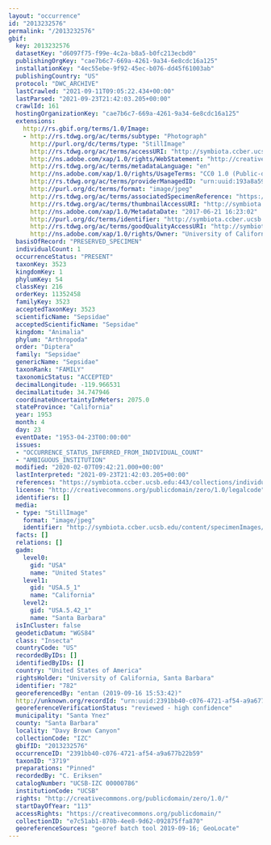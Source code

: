 ```yaml
---
layout: "occurrence"
id: "2013232576"
permalink: "/2013232576"
gbif:
  key: 2013232576
  datasetKey: "d6097f75-f99e-4c2a-b8a5-b0fc213ecbd0"
  publishingOrgKey: "cae7b6c7-669a-4261-9a34-6e8cdc16a125"
  installationKey: "4ec55ebe-9f92-45ec-b076-dd45f61003ab"
  publishingCountry: "US"
  protocol: "DWC_ARCHIVE"
  lastCrawled: "2021-09-11T09:05:22.434+00:00"
  lastParsed: "2021-09-23T21:42:03.205+00:00"
  crawlId: 161
  hostingOrganizationKey: "cae7b6c7-669a-4261-9a34-6e8cdc16a125"
  extensions:
    http://rs.gbif.org/terms/1.0/Image:
    - http://rs.tdwg.org/ac/terms/subtype: "Photograph"
      http://purl.org/dc/terms/type: "StillImage"
      http://rs.tdwg.org/ac/terms/accessURI: "http://symbiota.ccber.ucsb.edu/content/specimenImages/UCSB_IZC/UCSB-IZC00000/UCSB-IZC_00000786_1498087382_lg.jpg"
      http://ns.adobe.com/xap/1.0/rights/WebStatement: "http://creativecommons.org/publicdomain/zero/1.0/"
      http://rs.tdwg.org/ac/terms/metadataLanguage: "en"
      http://ns.adobe.com/xap/1.0/rights/UsageTerms: "CC0 1.0 (Public-domain)"
      http://rs.tdwg.org/ac/terms/providerManagedID: "urn:uuid:193a8a59-311f-4f9c-9f64-560f00074cbd"
      http://purl.org/dc/terms/format: "image/jpeg"
      http://rs.tdwg.org/ac/terms/associatedSpecimenReference: "https://symbiota.ccber.ucsb.edu:443/collections/individual/index.php?occid=782"
      http://rs.tdwg.org/ac/terms/thumbnailAccessURI: "http://symbiota.ccber.ucsb.edu/content/specimenImages/UCSB_IZC/UCSB-IZC00000/UCSB-IZC_00000786_1498087382_tn.jpg"
      http://ns.adobe.com/xap/1.0/MetadataDate: "2017-06-21 16:23:02"
      http://purl.org/dc/terms/identifier: "http://symbiota.ccber.ucsb.edu/content/specimenImages/UCSB_IZC/UCSB-IZC00000/UCSB-IZC_00000786_1498087382_lg.jpg"
      http://rs.tdwg.org/ac/terms/goodQualityAccessURI: "http://symbiota.ccber.ucsb.edu/content/specimenImages/UCSB_IZC/UCSB-IZC00000/UCSB-IZC_00000786_1498087382.jpg"
      http://ns.adobe.com/xap/1.0/rights/Owner: "University of California, Santa Barbara"
  basisOfRecord: "PRESERVED_SPECIMEN"
  individualCount: 1
  occurrenceStatus: "PRESENT"
  taxonKey: 3523
  kingdomKey: 1
  phylumKey: 54
  classKey: 216
  orderKey: 11352458
  familyKey: 3523
  acceptedTaxonKey: 3523
  scientificName: "Sepsidae"
  acceptedScientificName: "Sepsidae"
  kingdom: "Animalia"
  phylum: "Arthropoda"
  order: "Diptera"
  family: "Sepsidae"
  genericName: "Sepsidae"
  taxonRank: "FAMILY"
  taxonomicStatus: "ACCEPTED"
  decimalLongitude: -119.966531
  decimalLatitude: 34.747946
  coordinateUncertaintyInMeters: 2075.0
  stateProvince: "California"
  year: 1953
  month: 4
  day: 23
  eventDate: "1953-04-23T00:00:00"
  issues:
  - "OCCURRENCE_STATUS_INFERRED_FROM_INDIVIDUAL_COUNT"
  - "AMBIGUOUS_INSTITUTION"
  modified: "2020-02-07T09:42:21.000+00:00"
  lastInterpreted: "2021-09-23T21:42:03.205+00:00"
  references: "https://symbiota.ccber.ucsb.edu:443/collections/individual/index.php?occid=782"
  license: "http://creativecommons.org/publicdomain/zero/1.0/legalcode"
  identifiers: []
  media:
  - type: "StillImage"
    format: "image/jpeg"
    identifier: "http://symbiota.ccber.ucsb.edu/content/specimenImages/UCSB_IZC/UCSB-IZC00000/UCSB-IZC_00000786_1498087382_lg.jpg"
  facts: []
  relations: []
  gadm:
    level0:
      gid: "USA"
      name: "United States"
    level1:
      gid: "USA.5_1"
      name: "California"
    level2:
      gid: "USA.5.42_1"
      name: "Santa Barbara"
  isInCluster: false
  geodeticDatum: "WGS84"
  class: "Insecta"
  countryCode: "US"
  recordedByIDs: []
  identifiedByIDs: []
  country: "United States of America"
  rightsHolder: "University of California, Santa Barbara"
  identifier: "782"
  georeferencedBy: "entan (2019-09-16 15:53:42)"
  http://unknown.org/recordId: "urn:uuid:2391bb40-c076-4721-af54-a9a677b22b59"
  georeferenceVerificationStatus: "reviewed - high confidence"
  municipality: "Santa Ynez"
  county: "Santa Barbara"
  locality: "Davy Brown Canyon"
  collectionCode: "IZC"
  gbifID: "2013232576"
  occurrenceID: "2391bb40-c076-4721-af54-a9a677b22b59"
  taxonID: "3719"
  preparations: "Pinned"
  recordedBy: "C. Eriksen"
  catalogNumber: "UCSB-IZC 00000786"
  institutionCode: "UCSB"
  rights: "http://creativecommons.org/publicdomain/zero/1.0/"
  startDayOfYear: "113"
  accessRights: "https://creativecommons.org/publicdomain/"
  collectionID: "e7c51ab1-870b-4ee8-9d62-092875ffa870"
  georeferenceSources: "georef batch tool 2019-09-16; GeoLocate"
---
```


